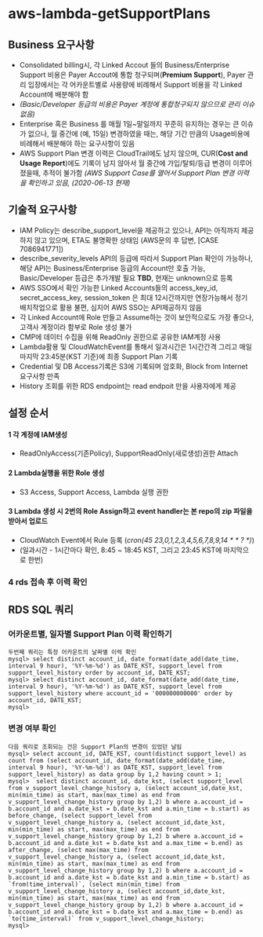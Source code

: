 # aws-lambda-getSupportPlans

## Business 요구사항
- Consolidated billing시, 각 Linked Accout 들의 Business/Enterprise Support 비용은 Payer Accout에 통합 청구되며(**Premium Support**), Payer 관리 입장에서는 각 어카운트별로 사용량에 비례해서 Support 비용을 각 Linked Account에 배분해야 함
- *(Basic/Developer 등급의 비용은 Payer 계정에 통합청구되지 않으므로 관리 이슈 없음)*
- Enterprise 혹은 Business 를 매월 1일~말일까지 꾸준히 유지하는 경우는 큰 이슈가 없으나, 월 중간에 (예, 15일) 변경하였을 때는, 해당 기간 만큼의 Usage비용에 비례해서 배분해야 하는 요구사항이 있음
- AWS Support Plan 변경 이력은 CloudTrail에도 남지 않으며, CUR(**Cost and Usage Report**)에도 기록이 남지 않아서 월 중간에 가입/탈퇴/등급 변경이 이루어졌을때, 추적이 불가함 *(AWS Support Case를 열어서 Support Plan 변경 이력을 확인하고 있음, (2020-06-13 현재)*

## 기술적 요구사항
- IAM Policy는 describe_support_level을 제공하고 있으나, API는 아직까지 제공하지 않고 있으며, ETA도 불명확한 상태임 (AWS문의 후 답변, [CASE 7086941771])
- describe_severity_levels API의 등급에 따라서 Support Plan 확인이 가능하나, 해당 API는 Business/Enterprise 등급의 Account만 호출 가능, Basic/Developer 등급은 추가개발 필요 **TBD**, 현재는 unknown으로 등록 
- AWS SSO에서 확인 가능한 Linked Accounts들의 access_key_id, secret_access_key, session_token 은 최대 12시간까지만 연장가능해서 정기 배치작업으로 활용 불편, 심지어 AWS SSO는 API제공하지 않음
- 각 Linked Account에 Role 만들고 Assume하는 것이 보안적으로도 가장 좋으나, 고객사 계정이라 함부로 Role 생성 불가
- CMP에 데이터 수집을 위해 ReadOnly 권한으로 공유한 IAM계정 사용
- Lambda활용 및 CloudWatchEvent를 통해서 일과시간은 1시간간격 그리고 매일 마지막 23:45분(KST 기준)에 최종 Support Plan 기록
- Credential 및 DB Access기록은 S3에 기록되며 암호화, Block from Internet 요구사항 만족
- History 조회를 위한 RDS endpoint는 read endpoit 만을 사용자에게 제공

## 설정 순서
#### 1 각 계정에 IAM생성
- ReadOnlyAccess(기존Policy), SupportReadOnly(새로생성)권한 Attach
#### 2 Lambda실행을 위한 Role 생성
- S3 Access, Support Access, Lambda 실행 권한
#### 3 Lambda 생성 시 2번의 Role Assign하고 event handler는 본 repo의 zip 파일을 받아서 업로드
- CloudWatch Event에서 Rule 등록 (*cron(45 23,0,1,2,3,4,5,6,7,8,9,14 \* \* \? \*)*)
- (일과시간 - 1시간마다 확인, 8:45 ~ 18:45 KST, 그리고 23:45 KST에 마지막으로 한번)
### 4 rds 접속 후 이력 확인

## RDS SQL 쿼리
### 어카운트별, 일자별 Support Plan 이력 확인하기
    두번째 쿼리는 특정 어카운트의 날짜별 이력 확인
    mysql> select distinct account_id, date_format(date_add(date_time, interval 9 hour), '%Y-%m-%d') as DATE_KST, support_level from support_level_history order by account_id, DATE_KST;
    mysql> select distinct account_id, date_format(date_add(date_time, interval 9 hour), '%Y-%m-%d') as DATE_KST, support_level from support_level_history where account_id = '000000000000' order by account_id, DATE_KST;
    mysql>

### 변경 여부 확인
    다음 쿼리로 조회되는 건은 Support Plan의 변경이 있었던 날임
    mysql> select account_id, DATE_KST, count(distinct support_level) as count from (select account_id, date_format(date_add(date_time, interval 9 hour), '%Y-%m-%d') as DATE_KST, support_level from support_level_history) as data group by 1,2 having count > 1;
    mysql>  select distinct account_id, date_kst, (select support_level from v_support_level_change_history a, (select account_id,date_kst, min(min_time) as start, max(max_time) as end from v_support_level_change_history group by 1,2) b where a.account_id = b.account_id and a.date_kst = b.date_kst and a.min_time = b.start) as before_change, (select support_level from v_support_level_change_history a, (select account_id,date_kst, min(min_time) as start, max(max_time) as end from v_support_level_change_history group by 1,2) b where a.account_id = b.account_id and a.date_kst = b.date_kst and a.max_time = b.end) as after_change, (select max(max_time) from v_support_level_change_history a, (select account_id,date_kst, min(min_time) as start, max(max_time) as end from v_support_level_change_history group by 1,2) b where a.account_id = b.account_id and a.date_kst = b.date_kst and a.min_time = b.start) as `from(time_interval)`, (select min(min_time) from v_support_level_change_history a, (select account_id,date_kst, min(min_time) as start, max(max_time) as end from v_support_level_change_history group by 1,2) b where a.account_id = b.account_id and a.date_kst = b.date_kst and a.max_time = b.end) as `to(time_interval)` from v_support_level_change_history;
    mysql> 
